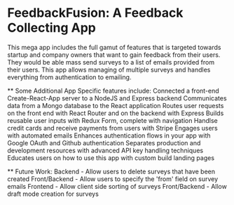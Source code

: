 # FeedbackFusion: A Feedback Collecting App

This mega app includes the full gamut of features that is targeted towards startup and company owners that want to gain feedback from their users. They would be able mass send surveys to a list of emails provided from their users. This app allows managing of multiple surveys and handles everything from authentication to emailing.

** Some Additional App Specific features include:
Connected a front-end Create-React-App server to a NodeJS and Express backend
Communicates data from a Mongo database to the React application
Routes user requests on the front end with React Router and on the backend with Express
Builds reusable user inputs with Redux Form, complete with navigation
Handlse credit cards and receive payments from users with Stripe
Engages users with automated emails
Enhances authentication flows in your app with Google OAuth and Github authentication
Separates production and development resources with advanced API key handling techniques
Educates users on how to use this app with custom build landing pages

** Future Work:
Backend - Allow users to delete surveys that have been created
Front/Backend - Allow users to specify the 'from' field on survey emails
Frontend - Allow client side sorting of surveys
Front/Backend - Allow draft mode creation for surveys


